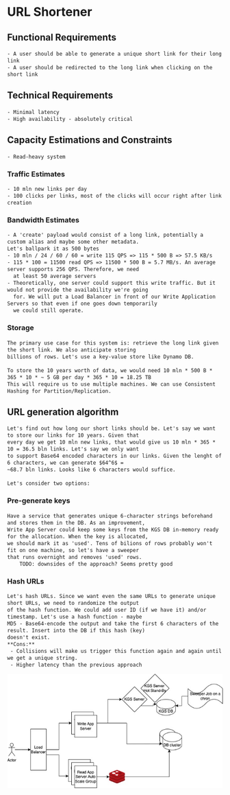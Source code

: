 # URL Shortener
## Functional Requirements
    - A user should be able to generate a unique short link for their long link
    - A user should be redirected to the long link when clicking on the short link
## Technical Requirements
    - Minimal latency
    - High availability - absolutely critical

## Capacity Estimations and Constraints
    - Read-heavy system 

### Traffic Estimates
    - 10 mln new links per day
    - 100 clicks per links, most of the clicks will occur right after link creation

### Bandwidth Estimates 
    - A 'create' payload would consist of a long link, potentially a custom alias and maybe some other metadata.  
    Let's ballpark it as 500 bytes
    - 10 mln / 24 / 60 / 60 = write 115 QPS => 115 * 500 B => 57.5 KB/s
    - 115 * 100 = 11500 read QPS => 11500 * 500 B = 5.7 MB/s. An average server supports 256 QPS. Therefore, we need  
      at least 50 average servers   
    - Theoretically, one server could support this write traffic. But it would not provide the availability we're going
      for. We will put a Load Balancer in front of our Write Application Servers so that even if one goes down temporarily  
      we could still operate.

### Storage
    The primary use case for this system is: retrieve the long link given the short link. We also anticipate storing 
    billions of rows. Let's use a key-value store like Dynamo DB. 

    To store the 10 years worth of data, we would need 10 mln * 500 B * 365 * 10 * ~ 5 GB per day * 365 * 10 = 18.25 TB
    This will require us to use multiple machines. We can use Consistent Hashing for Partition/Replication.

## URL generation algorithm

    Let's find out how long our short links should be. Let's say we want to store our links for 10 years. Given that  
    every day we get 10 mln new links, that would give us 10 mln * 365 * 10 = 36.5 bln links. Let's say we only want
    to support Base64 encoded characters in our links. Given the lenght of 6 characters, we can generate $64^6$ = 
    ~68.7 bln links. Looks like 6 characters would suffice.

    Let's consider two options: 
### Pre-generate keys
    Have a service that generates unique 6-character strings beforehand and stores them in the DB. As an improvement, 
    Write App Server could keep some keys from the KGS DB in-memory ready for the allocation. When the key is allocated,
    we should mark it as 'used'. Tens of bilions of rows probably won't fit on one machine, so let's have a sweeper
    that runs overnight and removes 'used' rows.
        TODO: downsides of the approach? Seems pretty good 
### Hash URLs 
    Let's hash URLs. Since we want even the same URLs to generate unique short URLs, we need to randomize the output
    of the hash function. We could add user ID (if we have it) and/or timestamp. Let's use a hash function - maybe  
    MD5 - Base64-encode the output and take the first 6 characters of the result. Insert into the DB if this hash (key)  
    doesn't exist.
    **Cons:**
     - Collisions will make us trigger this function again and again until we get a unique string.
     - Higher latency than the previous approach


![](url-shortener.jpg)




